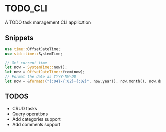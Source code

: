 # TODO_CLI

A TODO task management CLI application

## Snippets

```rust
use time::OffsetDateTime;
use std::time::SystemTime;

// Get current time
let now = SystemTime::now();
let now = OffsetDateTime::from(now);
// Format the date as YYYY-MM-DD
let now = &format!("{:04}-{:02}-{:02}", now.year(), now.month(), now.date());
```

## TODOS

* CRUD tasks
* Query operations
* Add categories support
* Add comments support